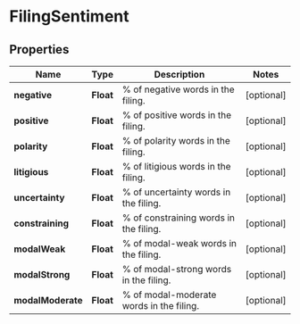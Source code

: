 # FilingSentiment

## Properties

 Name              | Type      | Description                              | Notes      
-------------------|-----------|------------------------------------------|------------
 **negative**      | **Float** | % of negative words in the filing.       | [optional] 
 **positive**      | **Float** | % of positive words in the filing.       | [optional] 
 **polarity**      | **Float** | % of polarity words in the filing.       | [optional] 
 **litigious**     | **Float** | % of litigious words in the filing.      | [optional] 
 **uncertainty**   | **Float** | % of uncertainty words in the filing.    | [optional] 
 **constraining**  | **Float** | % of constraining words in the filing.   | [optional] 
 **modalWeak**     | **Float** | % of modal-weak words in the filing.     | [optional] 
 **modalStrong**   | **Float** | % of modal-strong words in the filing.   | [optional] 
 **modalModerate** | **Float** | % of modal-moderate words in the filing. | [optional] 



